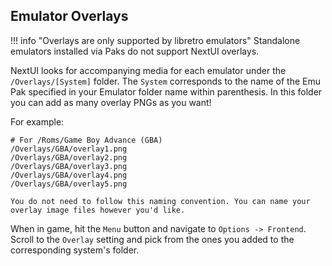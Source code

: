 ## Emulator Overlays

!!! info "Overlays are only supported by libretro emulators"
    Standalone emulators installed via Paks do not support NextUI overlays.

NextUI looks for accompanying media for each emulator under the `/Overlays/[System]` folder.
The `System` corresponds to the name of the Emu Pak specified in your Emulator folder name within parenthesis.
In this folder you can add as many overlay PNGs as you want!

For example:
```
# For /Roms/Game Boy Advance (GBA)
/Overlays/GBA/overlay1.png
/Overlays/GBA/overlay2.png
/Overlays/GBA/overlay3.png
/Overlays/GBA/overlay4.png
/Overlays/GBA/overlay5.png

You do not need to follow this naming convention. You can name your overlay image files however you'd like.
```

When in game, hit the `Menu` button and navigate to `Options -> Frontend`. Scroll to the `Overlay` setting and pick from the ones you added to the corresponding system's folder.
